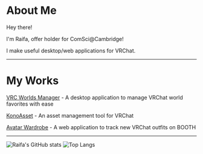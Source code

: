 # About Me

Hey there! 

I'm Raifa, offer holder for ComSci@Cambridge!

I make useful desktop/web applications for VRChat.

---
# My Works

[VRC Worlds Manager](https://github.com/Raifa21/VRC-Worlds-Manager-v2) - A desktop application to manage VRChat world favorites with ease

[KonoAsset](https://github.com/siloneco/KonoAsset/) - An asset management tool for VRChat

[Avatar Wardrobe](https://github.com/Raifa21/Avatar-Wardrobe) - A web application to track new VRChat outfits on BOOTH

---

![Raifa's GitHub stats](https://github-readme-stats-raifa21s-projects.vercel.app/api?username=Raifa21&show_icons=true&theme=prussian)
![Top Langs](https://github-readme-stats-raifa21s-projects.vercel.app/api/top-langs/?username=Raifa21&exclude_repo=WizardGame&theme=prussian&hide=shell,javascript&langs_count=4)
<!--
**Raifa21/Raifa21** is a ✨ _special_ ✨ repository because its `README.md` (this file) appears on your GitHub profile.

Here are some ideas to get you started:

- 🔭 I’m currently working on ...
- 🌱 I’m currently learning ...
- 👯 I’m looking to collaborate on ...
- 🤔 I’m looking for help with ...
- 💬 Ask me about ...
- 📫 How to reach me: ...
- 😄 Pronouns: ...
- ⚡ Fun fact: ...
-->
